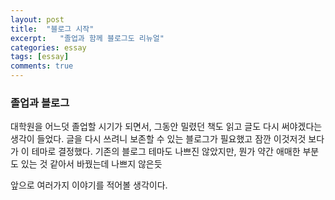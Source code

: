 ```yaml
---
layout: post
title:  "블로그 시작"
excerpt:   "졸업과 함께 블로그도 리뉴얼"
categories: essay
tags: [essay]
comments: true
---
```

 
### 졸업과 블로그
대학원을 어느덧 졸업할 시기가 되면서, 그동안 밀렸던 책도 읽고 글도 다시 써야겠다는 생각이 들었다. 글을 다시 쓰려니 보존할 수 있는 블로그가 필요했고 잠깐 이것저것 보다가 이 테마로 결정했다. 기존의 블로그 테마도 나쁘진 않았지만, 뭔가 약간 애매한 부분도 있는 것 같아서 바꿨는데 나쁘지 않은듯   

앞으로 여러가지 이야기를 적어볼 생각이다.
